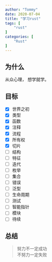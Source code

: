 ```yaml
---
author: "Tommy"
date: 2020-07-04
title: "学习rust"
tags: [
    "rust"
]
categories: [
    "Rust"
]
---
```




## 为什么

从众心理， 想学就学。

## 目标

- [x] 世界之初
- [x] 类型
- [x] 函数
- [x] 注释
- [x] 流程
- [x] 所有权
- [x] 切片
- [ ] 结构
- [ ] 特征
- [ ] 迭代
- [ ] 枚举
- [ ] 集合
- [ ] 错误
- [ ] 泛型
- [ ] 生命周期
- [ ] 测试
- [ ] 智能指针
- [ ] 模块
- [ ] 待续

## 总结

> 努力不一定成功  
> 不努力一定失败

